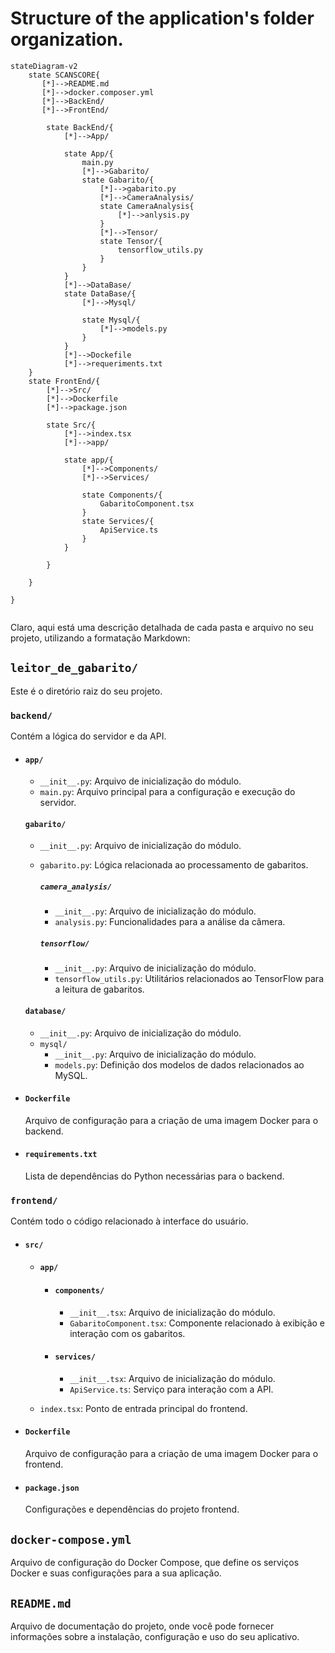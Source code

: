 #  Structure of the application's folder organization.

```mermaid
stateDiagram-v2
    state SCANSCORE{
       [*]-->README.md
       [*]-->docker.composer.yml
       [*]-->BackEnd/
       [*]-->FrontEnd/

        state BackEnd/{
            [*]-->App/
             
            state App/{
                main.py
                [*]-->Gabarito/
                state Gabarito/{
                    [*]-->gabarito.py
                    [*]-->CameraAnalysis/
                    state CameraAnalysis{
                        [*]-->anlysis.py
                    }
                    [*]-->Tensor/
                    state Tensor/{
                        tensorflow_utils.py
                    }
                }
            }
            [*]-->DataBase/
            state DataBase/{
                [*]-->Mysql/
                
                state Mysql/{
                    [*]-->models.py
                }
            }
            [*]-->Dockefile
            [*]-->requeriments.txt
    }
    state FrontEnd/{
        [*]-->Src/
        [*]-->Dockerfile
        [*]-->package.json

        state Src/{
            [*]-->index.tsx
            [*]-->app/

            state app/{
                [*]-->Components/
                [*]-->Services/

                state Components/{
                    GabaritoComponent.tsx
                }
                state Services/{
                    ApiService.ts
                }
            }

        }
        
    }

}


```
Claro, aqui está uma descrição detalhada de cada pasta e arquivo no seu projeto, utilizando a formatação Markdown:

## `leitor_de_gabarito/`

Este é o diretório raiz do seu projeto.

### `backend/`

Contém a lógica do servidor e da API.

- #### `app/`
  - `__init__.py`: Arquivo de inicialização do módulo.
  - `main.py`: Arquivo principal para a configuração e execução do servidor.
  
  #### `gabarito/`
  - `__init__.py`: Arquivo de inicialização do módulo.
  - `gabarito.py`: Lógica relacionada ao processamento de gabaritos.
  
    ##### `camera_analysis/`
    - `__init__.py`: Arquivo de inicialização do módulo.
    - `analysis.py`: Funcionalidades para a análise da câmera.
  
    ##### `tensorflow/`
    - `__init__.py`: Arquivo de inicialização do módulo.
    - `tensorflow_utils.py`: Utilitários relacionados ao TensorFlow para a leitura de gabaritos.
  
  #### `database/`
  - `__init__.py`: Arquivo de inicialização do módulo.
  - `mysql/`
    - `__init__.py`: Arquivo de inicialização do módulo.
    - `models.py`: Definição dos modelos de dados relacionados ao MySQL.

- #### `Dockerfile`
  Arquivo de configuração para a criação de uma imagem Docker para o backend.

- #### `requirements.txt`
  Lista de dependências do Python necessárias para o backend.

### `frontend/`

Contém todo o código relacionado à interface do usuário.

- #### `src/`
  - #### `app/`
    - #### `components/`
      - `__init__.tsx`: Arquivo de inicialização do módulo.
      - `GabaritoComponent.tsx`: Componente relacionado à exibição e interação com os gabaritos.
    - #### `services/`
      - `__init__.tsx`: Arquivo de inicialização do módulo.
      - `ApiService.ts`: Serviço para interação com a API.

  - `index.tsx`: Ponto de entrada principal do frontend.

- #### `Dockerfile`
  Arquivo de configuração para a criação de uma imagem Docker para o frontend.

- #### `package.json`
  Configurações e dependências do projeto frontend.

## `docker-compose.yml`

Arquivo de configuração do Docker Compose, que define os serviços Docker e suas configurações para a sua aplicação.

## `README.md`

Arquivo de documentação do projeto, onde você pode fornecer informações sobre a instalação, configuração e uso do seu aplicativo.